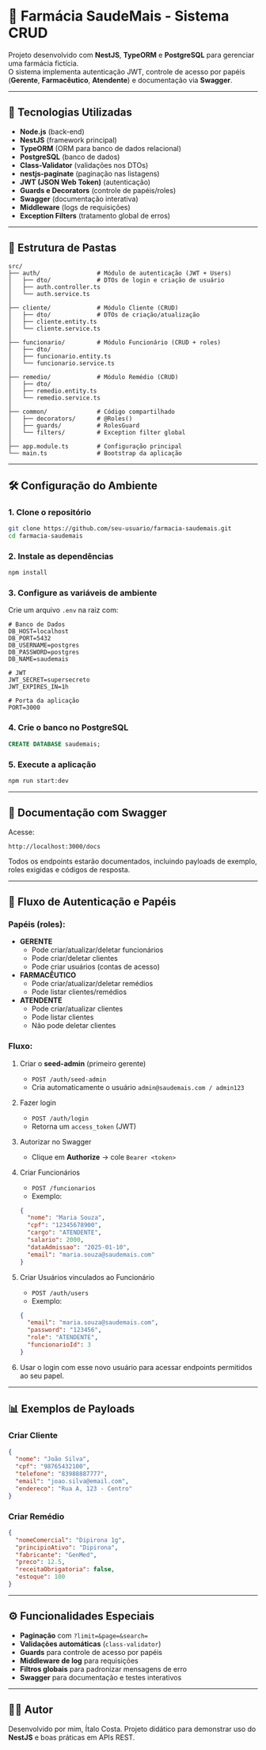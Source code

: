 # 💊 Farmácia SaudeMais - Sistema CRUD

Projeto desenvolvido com **NestJS**, **TypeORM** e **PostgreSQL** para gerenciar uma farmácia fictícia.  
O sistema implementa autenticação JWT, controle de acesso por papéis (**Gerente**, **Farmacêutico**, **Atendente**) e documentação via **Swagger**.  

---

## 🚀 Tecnologias Utilizadas
- **Node.js** (back-end)
- **NestJS** (framework principal)
- **TypeORM** (ORM para banco de dados relacional)
- **PostgreSQL** (banco de dados)
- **Class-Validator** (validações nos DTOs)
- **nestjs-paginate** (paginação nas listagens)
- **JWT (JSON Web Token)** (autenticação)
- **Guards e Decorators** (controle de papéis/roles)
- **Swagger** (documentação interativa)
- **Middleware** (logs de requisições)
- **Exception Filters** (tratamento global de erros)

---

## 📂 Estrutura de Pastas
```
src/
├── auth/                # Módulo de autenticação (JWT + Users)
│   ├── dto/             # DTOs de login e criação de usuário
│   ├── auth.controller.ts
│   └── auth.service.ts
│
├── cliente/             # Módulo Cliente (CRUD)
│   ├── dto/             # DTOs de criação/atualização
│   ├── cliente.entity.ts
│   └── cliente.service.ts
│
├── funcionario/         # Módulo Funcionário (CRUD + roles)
│   ├── dto/
│   ├── funcionario.entity.ts
│   └── funcionario.service.ts
│
├── remedio/             # Módulo Remédio (CRUD)
│   ├── dto/
│   ├── remedio.entity.ts
│   └── remedio.service.ts
│
├── common/              # Código compartilhado
│   ├── decorators/      # @Roles()
│   ├── guards/          # RolesGuard
│   └── filters/         # Exception filter global
│
├── app.module.ts        # Configuração principal
└── main.ts              # Bootstrap da aplicação
```

---

## 🛠️ Configuração do Ambiente

### 1. Clone o repositório
```bash
git clone https://github.com/seu-usuario/farmacia-saudemais.git
cd farmacia-saudemais
```

### 2. Instale as dependências
```bash
npm install
```

### 3. Configure as variáveis de ambiente
Crie um arquivo `.env` na raiz com:

```env
# Banco de Dados
DB_HOST=localhost
DB_PORT=5432
DB_USERNAME=postgres
DB_PASSWORD=postgres
DB_NAME=saudemais

# JWT
JWT_SECRET=supersecreto
JWT_EXPIRES_IN=1h

# Porta da aplicação
PORT=3000
```

### 4. Crie o banco no PostgreSQL
```sql
CREATE DATABASE saudemais;
```

### 5. Execute a aplicação
```bash
npm run start:dev
```

---

## 📖 Documentação com Swagger

Acesse:
```
http://localhost:3000/docs
```

Todos os endpoints estarão documentados, incluindo payloads de exemplo, roles exigidas e códigos de resposta.

---

## 🔐 Fluxo de Autenticação e Papéis

### Papéis (roles):
- **GERENTE**
  - Pode criar/atualizar/deletar funcionários
  - Pode criar/deletar clientes
  - Pode criar usuários (contas de acesso)
- **FARMACÊUTICO**
  - Pode criar/atualizar/deletar remédios
  - Pode listar clientes/remédios
- **ATENDENTE**
  - Pode criar/atualizar clientes
  - Pode listar clientes
  - Não pode deletar clientes

### Fluxo:
1. Criar o **seed-admin** (primeiro gerente)
   - `POST /auth/seed-admin`
   - Cria automaticamente o usuário `admin@saudemais.com / admin123`

2. Fazer login
   - `POST /auth/login`
   - Retorna um `access_token` (JWT)

3. Autorizar no Swagger
   - Clique em **Authorize** → cole `Bearer <token>`

4. Criar Funcionários
   - `POST /funcionarios`
   - Exemplo:
   ```json
   {
     "nome": "Maria Souza",
     "cpf": "12345678900",
     "cargo": "ATENDENTE",
     "salario": 2000,
     "dataAdmissao": "2025-01-10",
     "email": "maria.souza@saudemais.com"
   }
   ```

5. Criar Usuários vinculados ao Funcionário
   - `POST /auth/users`
   - Exemplo:
   ```json
   {
     "email": "maria.souza@saudemais.com",
     "password": "123456",
     "role": "ATENDENTE",
     "funcionarioId": 3
   }
   ```

6. Usar o login com esse novo usuário para acessar endpoints permitidos ao seu papel.

---

## 📊 Exemplos de Payloads

### Criar Cliente
```json
{
  "nome": "João Silva",
  "cpf": "98765432100",
  "telefone": "83988887777",
  "email": "joao.silva@email.com",
  "endereco": "Rua A, 123 - Centro"
}
```

### Criar Remédio
```json
{
  "nomeComercial": "Dipirona 1g",
  "principioAtivo": "Dipirona",
  "fabricante": "GenMed",
  "preco": 12.5,
  "receitaObrigatoria": false,
  "estoque": 100
}
```

---

## ⚙️ Funcionalidades Especiais
- **Paginação** com `?limit=&page=&search=`
- **Validações automáticas** (`class-validator`)
- **Guards** para controle de acesso por papéis
- **Middleware de log** para requisições
- **Filtros globais** para padronizar mensagens de erro
- **Swagger** para documentação e testes interativos

---

## 👨‍💻 Autor
Desenvolvido por mim, Ítalo Costa.
Projeto didático para demonstrar uso do **NestJS** e boas práticas em APIs REST.
